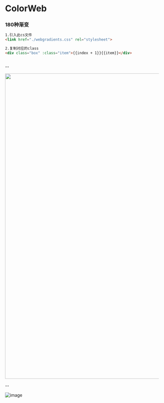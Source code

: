 # ColorWeb
### 180种渐变

````html
1.引入此cs文件
<link href="./webgradients.css" rel="stylesheet">

2.复制对应的class
<div class="box" :class="item">{{index + 1}}{{item}}</div>

````

<img src="http://img.guangjiaoge.com/uploads/20200117/33ff96baafafa99a46a2ee08f9387a17.png" alt="">

--

<img src="http://img.guangjiaoge.com/uploads/20200117/33ff96baafafa99a46a2ee08f9387a17.png" width = "1000" alt="">

--

 ![image](http://img.guangjiaoge.com/uploads/20200117/33ff96baafafa99a46a2ee08f9387a17.png)
